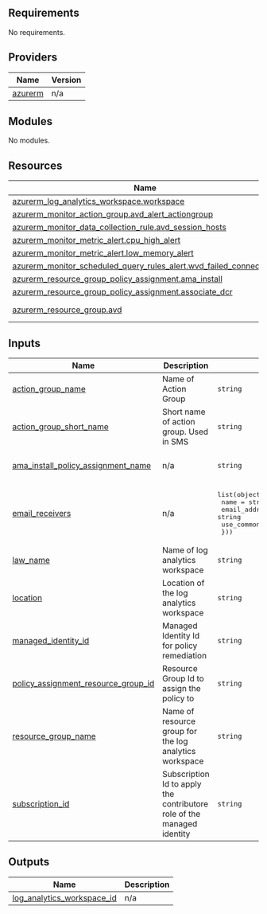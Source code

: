 <!-- BEGIN_TF_DOCS -->
## Requirements

No requirements.

## Providers

| Name | Version |
|------|---------|
| <a name="provider_azurerm"></a> [azurerm](#provider\_azurerm) | n/a |

## Modules

No modules.

## Resources

| Name | Type |
|------|------|
| [azurerm_log_analytics_workspace.workspace](https://registry.terraform.io/providers/hashicorp/azurerm/latest/docs/resources/log_analytics_workspace) | resource |
| [azurerm_monitor_action_group.avd_alert_actiongroup](https://registry.terraform.io/providers/hashicorp/azurerm/latest/docs/resources/monitor_action_group) | resource |
| [azurerm_monitor_data_collection_rule.avd_session_hosts](https://registry.terraform.io/providers/hashicorp/azurerm/latest/docs/resources/monitor_data_collection_rule) | resource |
| [azurerm_monitor_metric_alert.cpu_high_alert](https://registry.terraform.io/providers/hashicorp/azurerm/latest/docs/resources/monitor_metric_alert) | resource |
| [azurerm_monitor_metric_alert.low_memory_alert](https://registry.terraform.io/providers/hashicorp/azurerm/latest/docs/resources/monitor_metric_alert) | resource |
| [azurerm_monitor_scheduled_query_rules_alert.wvd_failed_connections](https://registry.terraform.io/providers/hashicorp/azurerm/latest/docs/resources/monitor_scheduled_query_rules_alert) | resource |
| [azurerm_resource_group_policy_assignment.ama_install](https://registry.terraform.io/providers/hashicorp/azurerm/latest/docs/resources/resource_group_policy_assignment) | resource |
| [azurerm_resource_group_policy_assignment.associate_dcr](https://registry.terraform.io/providers/hashicorp/azurerm/latest/docs/resources/resource_group_policy_assignment) | resource |
| [azurerm_resource_group.avd](https://registry.terraform.io/providers/hashicorp/azurerm/latest/docs/data-sources/resource_group) | data source |

## Inputs

| Name | Description | Type | Default | Required |
|------|-------------|------|---------|:--------:|
| <a name="input_action_group_name"></a> [action\_group\_name](#input\_action\_group\_name) | Name of Action Group | `string` | n/a | yes |
| <a name="input_action_group_short_name"></a> [action\_group\_short\_name](#input\_action\_group\_short\_name) | Short name of action group. Used in SMS | `string` | n/a | yes |
| <a name="input_ama_install_policy_assignment_name"></a> [ama\_install\_policy\_assignment\_name](#input\_ama\_install\_policy\_assignment\_name) | n/a | `string` | `"Azure Monitoring Agent Policy"` | no |
| <a name="input_email_receivers"></a> [email\_receivers](#input\_email\_receivers) | n/a | <pre>list(object({<br/>    name                    = string<br/>    email_address           = string<br/>    use_common_alert_schema = bool<br/>  }))</pre> | n/a | yes |
| <a name="input_law_name"></a> [law\_name](#input\_law\_name) | Name of log analytics workspace | `string` | n/a | yes |
| <a name="input_location"></a> [location](#input\_location) | Location of the log analytics workspace | `string` | n/a | yes |
| <a name="input_managed_identity_id"></a> [managed\_identity\_id](#input\_managed\_identity\_id) | Managed Identity Id for policy remediation | `string` | n/a | yes |
| <a name="input_policy_assignment_resource_group_id"></a> [policy\_assignment\_resource\_group\_id](#input\_policy\_assignment\_resource\_group\_id) | Resource Group Id to assign the policy to | `string` | n/a | yes |
| <a name="input_resource_group_name"></a> [resource\_group\_name](#input\_resource\_group\_name) | Name of resource group for the log analytics workspace | `string` | n/a | yes |
| <a name="input_subscription_id"></a> [subscription\_id](#input\_subscription\_id) | Subscription Id to apply the contributore role of the managed identity | `string` | n/a | yes |

## Outputs

| Name | Description |
|------|-------------|
| <a name="output_log_analytics_workspace_id"></a> [log\_analytics\_workspace\_id](#output\_log\_analytics\_workspace\_id) | n/a |
<!-- END_TF_DOCS -->